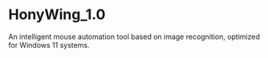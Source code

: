 # HonyWing_1.0
An intelligent mouse automation tool based on image recognition, optimized for Windows 11 systems.
